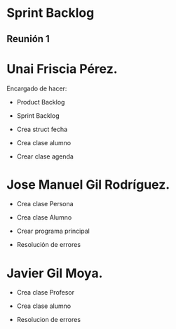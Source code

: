 # Sprint Backlog

## Reunión 1

# Unai Friscia Pérez.

Encargado de hacer:

* Product Backlog

* Sprint Backlog

* Crea struct fecha

* Crea clase alumno

* Crear clase agenda

# Jose Manuel Gil Rodríguez.

* Crea clase Persona

* Crea clase Alumno

* Crear programa principal

* Resolución de errores

# Javier Gil Moya.

* Crea clase Profesor

* Crea clase alumno

* Resolucion de errores
